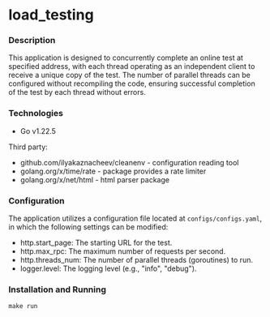# load_testing

### Description
This application is designed to concurrently complete an online test at specified address, 
with each thread operating as an independent client to receive a unique copy of the test. The 
number of parallel threads can be configured without recompiling the code, ensuring successful 
completion of the test by each thread without errors.

### Technologies
- Go v1.22.5

Third party:
- github.com/ilyakaznacheev/cleanenv - configuration reading tool
- golang.org/x/time/rate - package provides a rate limiter
- golang.org/x/net/html - html parser package

### Configuration
The application utilizes a configuration file located at `configs/configs.yaml`, in which the following settings can be modified:
- http.start_page: The starting URL for the test.
- http.max_rpc: The maximum number of requests per second.
- http.threads_num: The number of parallel threads (goroutines) to run.
- logger.level: The logging level (e.g., "info", "debug").

### Installation and Running
`make run`
